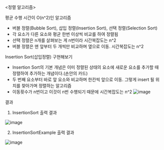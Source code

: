 <정렬 알고리즘>

평균 수행 시간이 O(n^2)인 알고리즘
- 버블 정렬(Bubble Sort), 삽입 정렬(Insertion Sort), 선택 정렬(Selection Sort)
- 각 요소가 다른 요소와 평균 한번 이상씩 비교를 하여 정렬됨
- 선택 정렬은 n개를 살펴보는 게 n번이라 시간복잡도는 n^2
- 버블 정렬은 맨 앞부터 두 개씩만 비교하며 옆으로 이동. 시간복잡도는 n^2

Insertion Sort(삽입정렬) 구현해보기
- Insertion Sort의 기본 개념은 이미 정렬된 상태의 요소에 새로운 요소를 추가할 때 정렬하여 추가하는 개념이다.(손안의 카드)
- 두 번째 요소부터 바로 앞 요소와 비교하며 한칸씩 앞으로 이동. 그렇게 insert 될 위치를 찾아가며 정렬하는 알고리즘
- 이동횟수가 n번이고 이것이 n번 수행되기 때문에 시간복잡도는 n^2
![image](https://github.com/1010hy/algorithm/assets/67892327/97c636b7-6b38-4b18-afd5-bd712942321e)

결과
1) InsertionSort 출력 결과
   
![image](https://github.com/1010hy/algorithm/assets/67892327/15b10ebf-53b1-4b52-81df-bb64e854446e)

2) InsertionSortExample 출력 결과
   
![image](https://github.com/1010hy/algorithm/assets/67892327/a71d14e1-70db-46ac-92e5-446dc3b692ac)
